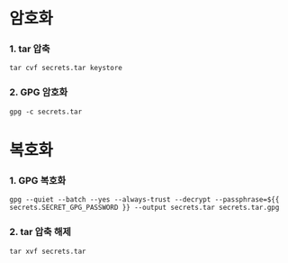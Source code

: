# 암호화

### 1. tar 압축

```
tar cvf secrets.tar keystore
```

### 2. GPG 암호화

```
gpg -c secrets.tar
```

# 복호화

### 1. GPG 복호화

```
gpg --quiet --batch --yes --always-trust --decrypt --passphrase=${{ secrets.SECRET_GPG_PASSWORD }} --output secrets.tar secrets.tar.gpg
```

### 2. tar 압축 해제

```
tar xvf secrets.tar
```

